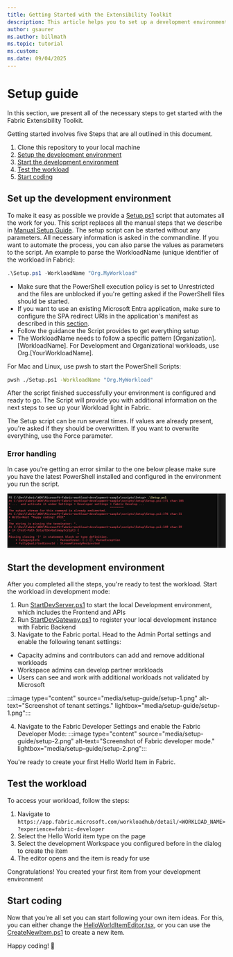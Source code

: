 ```yaml
---
title: Getting Started with the Extensibility Toolkit
description: This article helps you to set up a development environment
author: gsaurer
ms.author: billmath
ms.topic: tutorial
ms.custom:
ms.date: 09/04/2025
---
```


# Setup guide

In this section, we present all of the necessary steps to get started with the Fabric Extensibility Toolkit.

Getting started involves five Steps that are all outlined in this document.

1. Clone this repository to your local machine
2. [Setup the development environment](#set-up-the-development-environment)
3. [Start the development environment](#start-the-development-environment)
4. [Test the workload](#test-the-workload)
5. [Start coding](#start-coding)

## Set up the development environment

To make it easy as possible we provide a [Setup.ps1](https://github.com/microsoft/fabric-extensibility-toolkit/blob/main/scripts/Setup/Setup.ps1) script that automates all the work for you. This script replaces all the manual steps that we describe in [Manual Setup Guide](./setup-manual.md). The setup script can be started without any parameters. All necessary information is asked in the commandline. If you want to automate the process, you can also parse the values as parameters to the script. An example to parse the WorkloadName (unique identifier of the workload in Fabric):

```powershell
.\Setup.ps1 -WorkloadName "Org.MyWorkload"
```

* Make sure that the PowerShell execution policy is set to Unrestricted and the files are unblocked if you're getting asked if the PowerShell files should be started.
* If you want to use an existing Microsoft Entra application, make sure to configure the SPA redirect URIs in the application's manifest as described in this [section](./setup-manual.md#register-a-front-end-microsoft-entra-application).
* Follow the guidance the Script provides to get everything setup
* The WorkloadName needs to follow a specific pattern [Organization].[WorkloadName]. For Development and Organizational workloads,  use Org.[YourWorkloadName].

For Mac and Linux, use pwsh to start the PowerShell Scripts:

```bash
pwsh ./Setup.ps1 -WorkloadName "Org.MyWorkload" 
```

After the script finished successfully your environment is configured and ready to go. The Script will provide you with additional information on the next steps to see up your Workload light in Fabric.

The Setup script can be run several times. If values are already present, you're asked if they should be overwritten. If you want to overwrite everything, use the Force parameter.

### Error handling

In case you're getting an error similar to the one below please make sure you have the latest PowerShell installed and configured in the environment you run the script.

![Screenshot of PowerShell setup error.](./media/setup-guide/powershell-setup-error.png)

## Start the development environment

After you completed all the steps, you're ready to test the workload.
Start the workload in development mode:

1. Run [StartDevServer.ps1](https://github.com/microsoft/fabric-extensibility-toolkit/blob/main/scripts/Run/StartDevServer.ps1) to start the local Development environment, which includes the Frontend and APIs
2. Run [StartDevGateway.ps1](https://github.com/microsoft/fabric-extensibility-toolkit/blob/main/scripts/Run/StartDevGateway.ps1) to register your local development instance with Fabric Backend
3. Navigate to the Fabric portal. Head to the Admin Portal settings and enable the following tenant settings:
- Capacity admins and contributors can add and remove additional workloads
- Workspace admins can develop partner workloads
- Users can see and work with additional workloads not validated by Microsoft
  
 :::image type="content" source="media/setup-guide/setup-1.png" alt-text="Screenshot of tenant settings." lightbox="media/setup-guide/setup-1.png":::

4. Navigate to the Fabric Developer Settings and enable the Fabric Developer Mode:
    :::image type="content" source="media/setup-guide/setup-2.png" alt-text="Screenshot of Fabric developer mode." lightbox="media/setup-guide/setup-2.png":::

You're ready to create your first Hello World Item in Fabric.

## Test the workload

To access your workload, follow the steps:

1. Navigate to `https://app.fabric.microsoft.com/workloadhub/detail/<WORKLOAD_NAME>?experience=fabric-developer`
2. Select the Hello World item type on the page
3. Select the development Workspace you configured before in the dialog to create the item
4. The editor opens and the item is ready for use

Congratulations! You created your first item from your development environment

## Start coding

Now that you're all set you can start following your own item ideas. For this, you can either change the [HelloWorldItemEditor.tsx](https://github.com/microsoft/fabric-extensibility-toolkit/blob/main/Workload/app/items/HelloWorldItem/HelloWorldItemEditor.tsx), or you can use the [CreateNewItem.ps1](https://github.com/microsoft/fabric-extensibility-toolkit/blob/main/scripts/Setup/CreateNewItem.ps1) to create a new item.

Happy coding! 🚀
